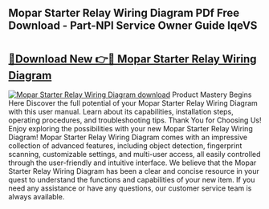 ## Mopar Starter Relay Wiring Diagram PDf Free Download - Part-NPl Service Owner Guide lqeVS

# <h2><a href="http://dfqu417.blite.top/?on=Mopar+Starter+Relay+Wiring+Diagram">🔗Download New 👉🔴 Mopar Starter Relay Wiring Diagram</a></h2>

[![Mopar Starter Relay Wiring Diagram download](https://i.imgur.com/lujVjoI.png)](http://dfqu417.blite.top/?on=Mopar+Starter+Relay+Wiring+Diagram)
Product Mastery Begins Here Discover the full potential of your Mopar Starter Relay Wiring Diagram with this user manual. Learn about its capabilities, installation steps, operating procedures, and troubleshooting tips. Thank You for Choosing Us! Enjoy exploring the possibilities with your new Mopar Starter Relay Wiring Diagram! Mopar Starter Relay Wiring Diagram comes with an impressive collection of advanced features, including object detection, fingerprint scanning, customizable settings, and multi-user access, all easily controlled through the user-friendly and intuitive interface. We believe that the Mopar Starter Relay Wiring Diagram has been a clear and concise resource in your quest to understand the functions and capabilities of your new item. If you need any assistance or have any questions, our customer service team is always available.
